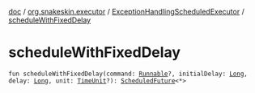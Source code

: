 [doc](../../index.md) / [org.snakeskin.executor](../index.md) / [ExceptionHandlingScheduledExecutor](index.md) / [scheduleWithFixedDelay](./schedule-with-fixed-delay.md)

# scheduleWithFixedDelay

`fun scheduleWithFixedDelay(command: `[`Runnable`](http://docs.oracle.com/javase/6/docs/api/java/lang/Runnable.html)`?, initialDelay: `[`Long`](https://kotlinlang.org/api/latest/jvm/stdlib/kotlin/-long/index.html)`, delay: `[`Long`](https://kotlinlang.org/api/latest/jvm/stdlib/kotlin/-long/index.html)`, unit: `[`TimeUnit`](http://docs.oracle.com/javase/6/docs/api/java/util/concurrent/TimeUnit.html)`?): `[`ScheduledFuture`](http://docs.oracle.com/javase/6/docs/api/java/util/concurrent/ScheduledFuture.html)`<*>`